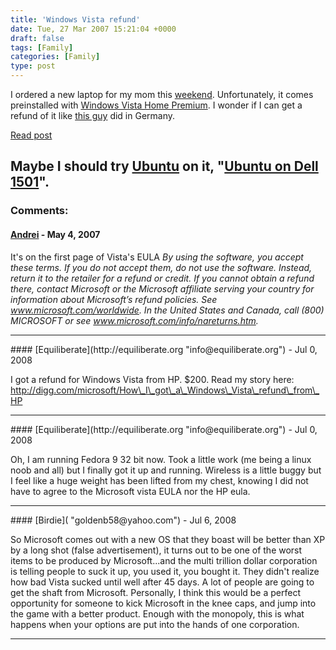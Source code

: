 ```yaml
---
title: 'Windows Vista refund'
date: Tue, 27 Mar 2007 15:21:04 +0000
draft: false
tags: [Family]
categories: [Family]
type: post
---
```


I ordered a new laptop for my mom this [weekend](http://zeusville.wordpress.com/2007/03/25/weekend-2/). Unfortunately, it comes preinstalled with [Windows Vista Home Premium](http://www.microsoft.com/windows/products/windowsvista/editions/homepremium/default.mspx). I wonder if I can get a refund of it like [this guy](http://www.thealternative.ch/tiki-index.php?page=Software-Refund-en) did in Germany.

[Read post](http://www.thealternative.ch/tiki-index.php?page=Software-Refund-en)

Maybe I should try [Ubuntu](http://www.ubuntu.com) on it, "[Ubuntu on Dell 1501](http://www.ubuntu1501.blogspot.com/)".
---
### Comments:
#### [Andrei](http://random-pixels.com "andreizahariade@gmail.com") - <time datetime="2007-05-10 04:45:59">May 4, 2007</time>

It's on the first page of Vista's EULA _By using the software, you accept these terms. If you do not accept them, do not use the software. Instead, return it to the retailer for a refund or credit. If you cannot obtain a refund there, contact Microsoft or the Microsoft affiliate serving your country for information about Microsoft’s refund policies. See www.microsoft.com/worldwide. In the United States and Canada, call (800) MICROSOFT or see www.microsoft.com/info/nareturns.htm._
<hr />
#### [Equiliberate](http://equiliberate.org "info@equiliberate.org") - <time datetime="2008-07-20 22:03:51">Jul 0, 2008</time>

I got a refund for Windows Vista from HP. $200. Read my story here: http://digg.com/microsoft/How\_I\_got\_a\_Windows\_Vista\_refund\_from\_HP
<hr />
#### [Equiliberate](http://equiliberate.org "info@equiliberate.org") - <time datetime="2008-07-20 22:05:05">Jul 0, 2008</time>

Oh, I am running Fedora 9 32 bit now. Took a little work (me being a linux noob and all) but I finally got it up and running. Wireless is a little buggy but I feel like a huge weight has been lifted from my chest, knowing I did not have to agree to the Microsoft vista EULA nor the HP eula.
<hr />
#### [Birdie]( "goldenb58@yahoo.com") - <time datetime="2008-07-05 20:06:57">Jul 6, 2008</time>

So Microsoft comes out with a new OS that they boast will be better than XP by a long shot (false advertisement), it turns out to be one of the worst items to be produced by Microsoft...and the multi trillion dollar corporation is telling people to suck it up, you used it, you bought it. They didn't realize how bad Vista sucked until well after 45 days. A lot of people are going to get the shaft from Microsoft. Personally, I think this would be a perfect opportunity for someone to kick Microsoft in the knee caps, and jump into the game with a better product. Enough with the monopoly, this is what happens when your options are put into the hands of one corporation.
<hr />
